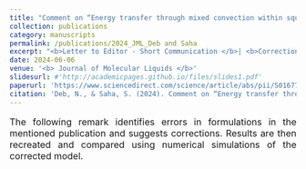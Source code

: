 ```yaml
---
title: "Comment on “Energy transfer through mixed convection within square enclosure containing micropolar fluid with non-uniformly heated bottom wall under the MHD impact” [Journal of Molecular Liquids, 249(2018) 831–842] "
collection: publications
category: manuscripts
permalink: /publications/2024_JML_Deb and Saha
excerpt: "<b>Letter to Editor - Short Communication </b>| <b>Correction of Formulation and Results</b> | <b>Micropolar Fluids</b>"
date: 2024-06-06
venue: '<b> Journal of Molecular Liquids </b>'
slidesurl: #'http://academicpages.github.io/files/slides1.pdf'
paperurl: 'https://www.sciencedirect.com/science/article/abs/pii/S0167732224000758'
citation: 'Deb, N., & Saha, S. (2024). Comment on “Energy transfer through mixed convection within square enclosure containing micropolar fluid with non-uniformly heated bottom wall under the MHD impact”[Journal of Molecular Liquids, 249 (2018) 831–842]. Journal of Molecular Liquids, 397, 124020.'
---
```


<p style="text-align: justify; font-size: 16px">The following remark identifies errors in formulations in the mentioned publication and suggests corrections. Results are then recreated and compared using numerical simulations of the corrected model.</p>